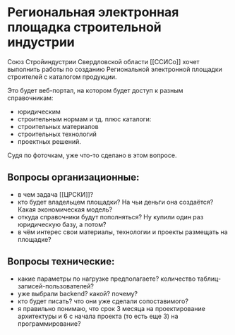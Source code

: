 # Региональная электронная площадка строительной индустрии

Союз Стройиндустрии Свердловской области [[ССИСо]] хочет выполнить работы по созданию Региональной электронной площадки строителей с каталогом продукции. 

Это будет веб-портал, на котором будет доступ к разным справочникам:
- юридическим
- строительным нормам и тд.
плюс каталоги:
- строительных материалов
- строительных технологий
- проектных решений.

Судя по фоточкам, уже что-то сделано в этом вопросе.

## Вопросы организационные:
- в чем задача [[ЦРСКИ]]?
- кто будет владельцем площадки? На чьи деньги она создаётся? Какая экономическая модель?
- откуда справочники будут пополняться? Ну купили один раз юридическую базу, а потом?
- в чём интерес свои материалы, технологии и проекты размещать на площадке?

## Вопросы технические:
- какие параметры по нагрузке предполагаете? количество таблиц-записей-пользователей?
- уже выбрали backend? какой? почему?
- кто будет писать? что они уже сделали сопоставимого?
- я правильно понимаю, что срок 3 месяца на проектирование архитектуры и 6 с начала проекта (то есть еще 3) на программирование?